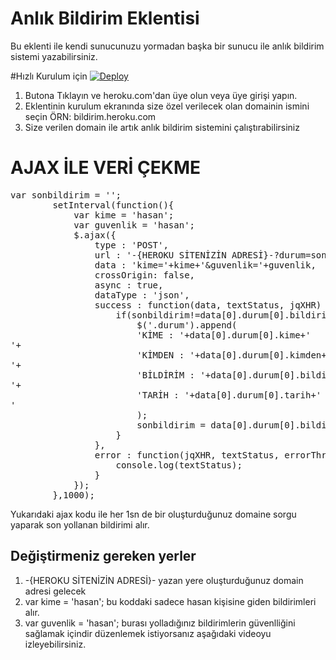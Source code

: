 # Anlık Bildirim Eklentisi
Bu eklenti ile kendi sunucunuzu yormadan başka bir sunucu ile anlık bildirim sistemi yazabilirsiniz.

#Hızlı Kurulum için
[![Deploy](https://www.herokucdn.com/deploy/button.svg)](https://heroku.com/deploy)

1. Butona Tıklayın ve heroku.com'dan üye olun veya üye girişi yapın.
2. Eklentinin kurulum ekranında size özel verilecek olan domainin ismini seçin ÖRN: bildirim.heroku.com
3. Size verilen domain ile artık anlık bildirim sistemini çalıştırabilirsiniz

# AJAX İLE VERİ ÇEKME

<pre>
var sonbildirim = '';
		setInterval(function(){
			var kime = 'hasan';
			var guvenlik = 'hasan';
			$.ajax({  
				type : 'POST',
				url : '-{HEROKU SİTENİZİN ADRESİ}-?durum=sonbildirim',  
				data : 'kime='+kime+'&guvenlik='+guvenlik,
				crossOrigin: false,
				async : true,
				dataType : 'json',
				success : function(data, textStatus, jqXHR) {
					if(sonbildirim!=data[0].durum[0].bildirim){
						$('.durum').append(
						'<span>KİME : '+data[0].durum[0].kime+'</span> <br />'+
						'<span>KİMDEN : '+data[0].durum[0].kimden+'</span> <br />'+
						'<span>BİLDİRİM : '+data[0].durum[0].bildirim+'</span> <br />'+
						'<span>TARİH : '+data[0].durum[0].tarih+'</span> <br />'
						);
						sonbildirim = data[0].durum[0].bildirim;
					}
				},
				error : function(jqXHR, textStatus, errorThrown) {  
					console.log(textStatus);  
				}  
			});
		},1000);
</pre>

Yukarıdaki ajax kodu ile her 1sn de bir oluşturduğunuz domaine sorgu yaparak son yollanan bildirimi alır.

## Değiştirmeniz gereken yerler
1. -{HEROKU SİTENİZİN ADRESİ}- yazan yere oluşturduğunuz domain adresi gelecek
2. var kime = 'hasan'; bu koddaki sadece hasan kişisine giden bildirimleri alır.
3. var guvenlik = 'hasan'; burası yolladığınız bildirimlerin güvenlliğini sağlamak içindir düzenlemek istiyorsanız aşağıdaki videoyu izleyebilirsiniz.
